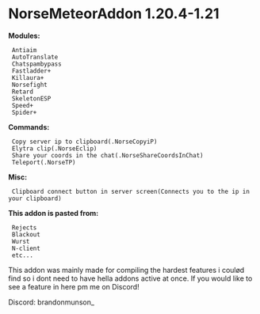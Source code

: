 # NorseMeteorAddon 1.20.4-1.21

**Modules:**
```
 Antiaim
 AutoTranslate
 Chatspambypass
 Fastladder+
 Killaura+
 Norsefight
 Retard
 SkeletonESP
 Speed+
 Spider+
```

**Commands:**
```
 Copy server ip to clipboard(.NorseCopyiP)
 Elytra clip(.NorseEclip)
 Share your coords in the chat(.NorseShareCoordsInChat)
 Teleport(.NorseTP)
```

**Misc:**
```
 Clipboard connect button in server screen(Connects you to the ip in your clipboard)
```

**This addon is pasted from:**
```
 Rejects
 Blackout
 Wurst
 N-client
 etc...
```
This addon was mainly made for compiling the hardest features i coulød find so i dont need to have hella addons active at once. If you would like to see a feature in here pm me on Discord!

Discord: brandonmunson_
